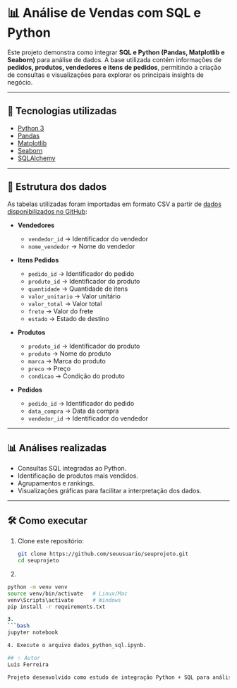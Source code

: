 # 📊 Análise de Vendas com SQL e Python

Este projeto demonstra como integrar **SQL e Python (Pandas, Matplotlib e Seaborn)** para análise de dados.
A base utilizada contém informações de **pedidos, produtos, vendedores e itens de pedidos**, permitindo a criação de consultas e visualizações para explorar os principais insights de negócio.

---

## 🚀 Tecnologias utilizadas
- [Python 3](https://www.python.org/)
- [Pandas](https://pandas.pydata.org/)
- [Matplotlib](https://matplotlib.org/)
- [Seaborn](https://seaborn.pydata.org/)
- [SQLAlchemy](https://www.sqlalchemy.org/)

---

## 📂 Estrutura dos dados
As tabelas utilizadas foram importadas em formato CSV a partir de [dados disponibilizados no GitHub](https://github.com/alura-cursos/SQL-python-integracao):

- **Vendedores**
  - `vendedor_id` → Identificador do vendedor  
  - `nome_vendedor` → Nome do vendedor  

- **Itens Pedidos**
  - `pedido_id` → Identificador do pedido  
  - `produto_id` → Identificador do produto  
  - `quantidade` → Quantidade de itens  
  - `valor_unitario` → Valor unitário  
  - `valor_total` → Valor total  
  - `frete` → Valor do frete  
  - `estado` → Estado de destino  

- **Produtos**
  - `produto_id` → Identificador do produto  
  - `produto` → Nome do produto  
  - `marca` → Marca do produto  
  - `preco` → Preço  
  - `condicao` → Condição do produto  

- **Pedidos**
  - `pedido_id` → Identificador do pedido  
  - `data_compra` → Data da compra  
  - `vendedor_id` → Identificador do vendedor  

---

## 📊 Análises realizadas
- Consultas SQL integradas ao Python.  
- Identificação de produtos mais vendidos.  
- Agrupamentos e rankings.
- Visualizações gráficas para facilitar a interpretação dos dados.  

---

## 🛠️ Como executar
1. Clone este repositório:
   ```bash
   git clone https://github.com/seuusuario/seuprojeto.git
   cd seuprojeto
2.
  ```bash
  python -m venv venv
  source venv/bin/activate   # Linux/Mac
  venv\Scripts\activate      # Windows
  pip install -r requirements.txt

3.
  ```bash
  jupyter notebook

4. Execute o arquivo dados_python_sql.ipynb.

## ✨ Autor
Luís Ferreira

Projeto desenvolvido como estudo de integração Python + SQL para análise de dados.
